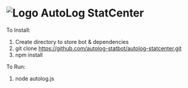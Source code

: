 ![Logo](https://i.imgur.com/uEiUkfV.png)
AutoLog StatCenter
==================

To Install: 
 1. Create directory to store bot & dependencies
 2. git clone https://github.com/autolog-statbot/autolog-statcenter.git
 3. npm install
 
To Run: 
 1. node autolog.js
